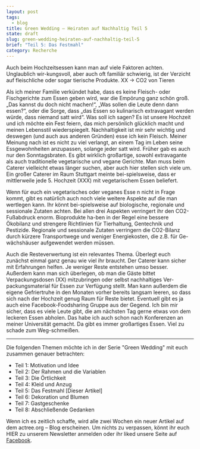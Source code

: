 ```yaml
---
layout: post
tags:
  - blog
title: Green Wedding — Heiraten auf Nachhaltig Teil 5
state: draft
slug: green-wedding-heiraten-auf-nachhaltig-teil-5
brief: "Teil 5: Das Festmahl"
category: Recherche
---
```






Auch beim Hochzeitsessen kann man auf viele Faktoren achten. Unglaublich wir-kungsvoll, aber auch oft familiär schwierig, ist der Verzicht auf fleischliche oder sogar tierische Produkte. XX -> CO2 von Tieren

Als ich meiner Familie verkündet habe, dass es keine Fleisch- oder Fischgerichte zum Essen geben wird, war die Empörung ganz schön groß.
„Das kannst du doch nicht machen!“, „Was sollen die Leute denn dann essen?“, oder die Sorge, dass „das Essen so kulinarisch extravagant werden würde, dass niemand satt wird“.
Was soll ich sagen? Es ist unsere Hochzeit und ich möchte ein Fest feiern, das mich persönlich glücklich macht und meinen Lebensstil wiederspiegelt. Nachhaltigkeit ist mir sehr wichtig und deswegen (und auch aus anderen Gründen) esse ich kein Fleisch. Meiner Meinung nach ist es nicht zu viel verlangt, an einem Tag im Leben seine Essgewohnheiten anzupassen, solange jeder satt wird. Früher gab es auch nur den Sonntagsbraten.
Es gibt wirklich großartige, sowohl extravagante als auch traditionelle vegetarische und vegane Gerichte. Man muss beim Caterer vielleicht etwas länger suchen, aber auch hier stellen sich viele um. Ein großer Caterer im Raum Stuttgart meinte bei-spielsweise, dass er mittlerweile jede 5. Hochzeit (XXX) mit vegetarischem Essen beliefert.

Wenn für euch ein vegetarisches oder veganes Esse n nicht in Frage kommt, gibt es natürlich auch noch viele weitere Aspekte auf die man wertlegen kann. Ihr könnt bei-spielsweise auf biologische, regionale und sessionale Zutaten achten.
Bei allen drei Aspekten verringert ihr den CO2-Fußabdruck enorm. Bioprodukte ha-ben in der Regel eine bessere Ökobilanz und strengere Richtlinien für Tierhaltung, Gentechnik und Pestizide. Regionale und sessionale Zutaten verringern die CO2-Bilanz durch kürzere Transportwege und weniger Energiekosten, die z.B. für Ge-wächshäuser aufgewendet werden müssen.

Auch die Resteverwertung ist ein relevantes Thema. Überlegt euch zunächst einmal ganz genau wie viel ihr braucht. Der Caterer kann sicher mit Erfahrungen helfen. Je weniger Reste entstehen umso besser. Außerdem kann man sich überlegen, ob man die Gäste bittet Verpackungsdosen (XX) mitzubringen oder selbst nachhaltiges Ver-packungsmaterial für Essen zur Verfügung stellt. Man kann außerdem die eigene Gefriertruhe in den Monaten vorher bereits langsam leeren, so dass sich nach der Hochzeit genug Raum für Reste bietet. 
Eventuell gibt es ja auch eine Facebook-Foodsharing Gruppe aus der Gegend. Ich bin mir sicher, dass es viele Leute gibt, die am nächsten Tag gerne etwas von dem leckeren Essen abholen. Das habe ich auch schon nach Konferenzen an meiner Universität gemacht. Da gibt es immer großartiges Essen. Viel zu schade zum Weg-schmeißen.



***

Die folgenden Themen möchte ich in der Serie "Green Wedding" mit euch zusammen genauer betrachten:

- Teil 1: Motivation und Idee
- Teil 2: Der Rahmen und die Variablen
- Teil 3: Die Örtlichkeit
- Teil 4: Kleid und Anzug
- Teil 5: Das Festmahl [Dieser Artikel]
- Teil 6: Dekoration und Blumen
- Teil 7: Gastgeschenke
- Teil 8: Abschließende Gedanken

Wenn ich es zeitlich schaffe, wird alle zwei Wochen ein neuer Artikel auf dem actree.org – Blog erscheinen. Um nichts zu verpassen, könnt ihr euch HIER zu unserem Newsletter anmelden oder ihr liked unsere Seite auf [Facebook](http://www.facebook.com/growactree).
